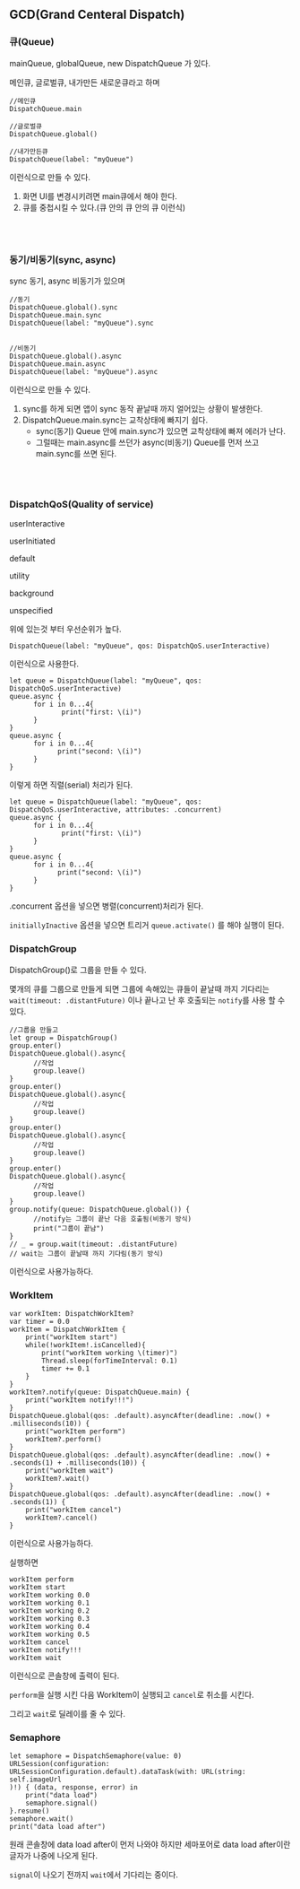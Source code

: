
## GCD(Grand Centeral Dispatch)

### 큐(Queue)

mainQueue, globalQueue, new DispatchQueue 가 있다.

메인큐, 글로벌큐, 내가만든 새로운큐라고 하며

~~~~
//메인큐
DispatchQueue.main

//글로벌큐
DispatchQueue.global()

//내가만든큐
DispatchQueue(label: "myQueue")
~~~~

이런식으로 만들 수 있다.

1. 화면 UI를 변경시키려면 main큐에서 해야 한다.
2. 큐를 중첩시킬 수 있다.(큐 안의 큐 안의 큐  이런식)

<br><br>

### 동기/비동기(sync, async)

sync 동기, async 비동기가 있으며

~~~~
//동기
DispatchQueue.global().sync
DispatchQueue.main.sync
DispatchQueue(label: "myQueue").sync


//비동기
DispatchQueue.global().async
DispatchQueue.main.async
DispatchQueue(label: "myQueue").async
~~~~

이런식으로 만들 수 있다.

1. sync를 하게 되면 앱이 sync 동작 끝날때 까지 얼어있는 상황이 발생한다.
2. DispatchQueue.main.sync는 교착상태에 빠지기 쉽다.
	* sync(동기) Queue 안에 main.sync가 있으면 교착상태에 빠져 에러가 난다.
	* 그럴때는 main.async를 쓰던가 async(비동기) Queue를 먼저 쓰고 main.sync를 쓰면 된다.

<br><br>

### DispatchQoS(Quality of service)

userInteractive

userInitiated

default

utility

background

unspecified


위에 있는것 부터 우선순위가 높다.

~~~~
DispatchQueue(label: "myQueue", qos: DispatchQoS.userInteractive)
~~~~

이런식으로 사용한다.


~~~~
let queue = DispatchQueue(label: "myQueue", qos: DispatchQoS.userInteractive)
queue.async {
      for i in 0...4{
             print("first: \(i)")
      }
}
queue.async {
      for i in 0...4{
            print("second: \(i)")
      }
}
~~~~

이렇게 하면 직렬(serial) 처리가 된다.


~~~~
let queue = DispatchQueue(label: "myQueue", qos: DispatchQoS.userInteractive, attributes: .concurrent)
queue.async {
      for i in 0...4{
             print("first: \(i)")
      }
}
queue.async {
      for i in 0...4{
            print("second: \(i)")
      }
}
~~~~

.concurrent 옵션을 넣으면 병렬(concurrent)처리가 된다.


``initiallyInactive`` 옵션을 넣으면 트리거 ``queue.activate()`` 를 해야 실행이 된다.



### DispatchGroup

DispatchGroup()로 그룹을 만들 수 있다.

몇개의 큐를 그룹으로 만들게 되면 그룹에 속해있는 큐들이 끝날때 까지 기다리는 ``wait(timeout: .distantFuture)`` 이나 끝나고 난 후 호출되는 ``notify``를 사용 할 수 있다.

~~~~~
//그룹을 만들고
let group = DispatchGroup()
group.enter()
DispatchQueue.global().async{
      //작업
      group.leave()
}
group.enter()
DispatchQueue.global().async{
      //작업
      group.leave()
}
group.enter()
DispatchQueue.global().async{
      //작업
      group.leave()
}
group.enter()
DispatchQueue.global().async{
      //작업
      group.leave()
}
group.notify(queue: DispatchQueue.global()) {
      //notify는 그룹이 끝난 다음 호출됨(비동기 방식)
      print("그룹이 끝남")
}
// _ = group.wait(timeout: .distantFuture)
// wait는 그룹이 끝날때 까지 기다림(동기 방식)
~~~~~

이런식으로 사용가능하다.


### WorkItem

~~~~
var workItem: DispatchWorkItem?
var timer = 0.0
workItem = DispatchWorkItem {
    print("workItem start")
    while(!workItem!.isCancelled){
        print("workItem working \(timer)")
        Thread.sleep(forTimeInterval: 0.1)
        timer += 0.1
    }
}
workItem?.notify(queue: DispatchQueue.main) {
    print("workItem notify!!!")
}
DispatchQueue.global(qos: .default).asyncAfter(deadline: .now() + .milliseconds(10)) {
    print("workItem perform")
    workItem?.perform()
}
DispatchQueue.global(qos: .default).asyncAfter(deadline: .now() + .seconds(1) + .milliseconds(10)) {
    print("workItem wait")
    workItem?.wait()
}
DispatchQueue.global(qos: .default).asyncAfter(deadline: .now() + .seconds(1)) {
    print("workItem cancel")
    workItem?.cancel()
}
~~~~

이런식으로 사용가능하다.

실행하면

~~~~
workItem perform
workItem start
workItem working 0.0
workItem working 0.1
workItem working 0.2
workItem working 0.3
workItem working 0.4
workItem working 0.5
workItem cancel
workItem notify!!!
workItem wait
~~~~

이런식으로 콘솔창에 출력이 된다.

``perform``을 실행 시킨 다음 WorkItem이 실행되고 ``cancel``로 취소를 시킨다. 

그리고 ``wait``로 딜레이를 줄 수 있다.


### Semaphore

~~~~
let semaphore = DispatchSemaphore(value: 0)
URLSession(configuration: URLSessionConfiguration.default).dataTask(with: URL(string: self.imageUrl
)!) { (data, response, error) in
    print("data load")
    semaphore.signal()
}.resume()
semaphore.wait()
print("data load after")
~~~~

원래 콘솔창에 data load after이 먼저 나와야 하지만 세마포어로 data load after이란 글자가 나중에 나오게 된다.

``signal``이 나오기 전까지 ``wait``에서 기다리는 중이다.